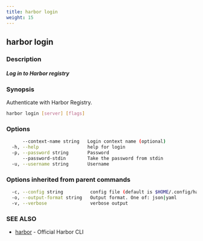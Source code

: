 ```yaml
---
title: harbor login
weight: 15
---
```

## harbor login

### Description

##### Log in to Harbor registry

### Synopsis

Authenticate with Harbor Registry.

```sh
harbor login [server] [flags]
```

### Options

```sh
      --context-name string   Login context name (optional)
  -h, --help                  help for login
  -p, --password string       Password
      --password-stdin        Take the password from stdin
  -u, --username string       Username
```

### Options inherited from parent commands

```sh
  -c, --config string          config file (default is $HOME/.config/harbor-cli/config.yaml)
  -o, --output-format string   Output format. One of: json|yaml
  -v, --verbose                verbose output
```

### SEE ALSO

* [harbor](harbor.md)	 - Official Harbor CLI

